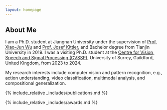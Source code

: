 ```yaml
---
layout: homepage
---
```


## About Me

I am a Ph.D. student at Jiangnan University under the supervision of [Prof. Xiao-Jun Wu](https://scholar.google.co.uk/citations?user=5IST34sAAAAJ&hl=en) and [Prof. Josef Kittler](https://scholar.google.co.uk/citations?user=pk-yb_kAAAAJ&hl=en&oi=ao), and Bachelor degree from Tianjin University in 2019. I was a visiting Ph.D. student at the [Centre for Vision, Speech and Signal Processing (CVSSP)](https://www.surrey.ac.uk/centre-vision-speech-signal-processing), University of Surrey, Guildford, United Kingdom, from 2023 to 2024. 

My research interests include computer vision and pattern recognition, e.g., action understanding, video classification, multimodal analysis, and compositional generalization.


{% include_relative _includes/publications.md %}

{% include_relative _includes/awards.md %}

<script type="text/javascript" id="clustrmaps" src="//clustrmaps.com/map_v2.js?d=yZwbqQJRVChmKAmIEufvwNEMxg5Wl7ndq4Wsphq0QNk&cl=ffffff&w=a"></script>
